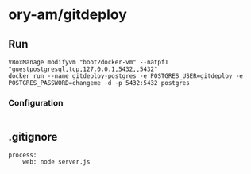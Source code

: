 # ory-am/gitdeploy

## Run

```
VBoxManage modifyvm "boot2docker-vm" --natpf1 "guestpostgresql,tcp,127.0.0.1,5432,,5432"
docker run --name gitdeploy-postgres -e POSTGRES_USER=gitdeploy -e POSTGRES_PASSWORD=changeme -d -p 5432:5432 postgres
```

### Configuration

```

```

## .gitignore

```
process:
    web: node server.js
```